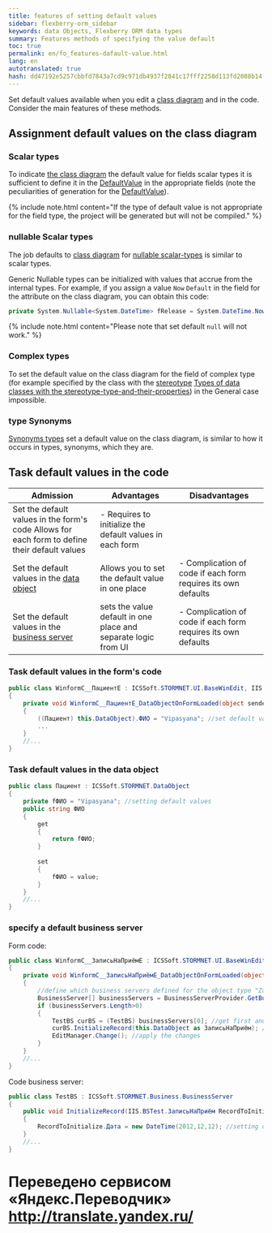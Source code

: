 ```yaml
--- 
title: features of setting default values 
sidebar: flexberry-orm_sidebar 
keywords: data Objects, Flexberry ORM data types 
summary: Features methods of specifying the value default 
toc: true 
permalink: en/fo_features-dafault-value.html 
lang: en 
autotranslated: true 
hash: dd47192e5257cbbfd7843a7cd9c971db4937f2841c17fff2258d113fd2088b14 
--- 
```


Set default values available when you edit a [class diagram](fd_class-diagram.html) and in the code. Consider the main features of these methods. 

## Assignment default values on the class diagram 

### Scalar types 

To indicate [the class diagram](fd_class-diagram.html) the default value for fields scalar types it is sufficient to define it in the [DefaultValue](fo_attributes-class-data.html) in the appropriate fields (note the peculiarities of generation for the [DefaultValue](fo_attributes-class-data.html)). 

{% include note.html content="If the type of default value is not appropriate for the field type, the project will be generated but will not be compiled." %} 

### nullable Scalar types 

The job defaults to [class diagram](fd_class-diagram.html) for [nullable scalar-types](fd_nullable-types.html) is similar to scalar types. 

Generic Nullable types can be initialized with values that accrue from the internal types. For example, if you assign a value `Now` `Default` in the field for the attribute on the class diagram, you can obtain this code: 

```cs
private System.Nullable<System.DateTime> fRelease = System.DateTime.Now;
``` 
{% include note.html content="Please note that set default `null` will not work." %} 

### Complex types 

To set the default value on the class diagram for the field of complex type (for example specified by the class with the [stereotype](fd_key-concepts.html) [Types of data classes with the stereotype-type-and-their-properties](fd_data-types-properties.html)) in the General case impossible. 

### type Synonyms 

[Synonyms types](fd_typedef.html) set a default value on the class diagram, is similar to how it occurs in types, synonyms, which they are. 

## Task default values in the code 

| Admission | Advantages | Disadvantages | 
|---|---|---| 
| Set the default values in the form's code Allows for each form to define their default values | - Requires to initialize the default values in each form | 
| Set the default values in the [data object](fo_data-object.html) | Allows you to set the default value in one place | - Complication of code if each form requires its own defaults | 
| Set the default values in the [business server](fo_bs-wrapper.html) | sets the value default in one place and separate logic from UI | - Complication of code if each form requires its own defaults | 

### Task default values in the form's code 

```csharp
public class WinformC__ПациентE : ICSSoft.STORMNET.UI.BaseWinEdit, IIS.BSTest.DPDIC__ПациентE
{
	private void WinformC__ПациентE_DataObjectOnFormLoaded(object sender, EventArgs e)
	{
		((Пациент) this.DataObject).ФИО = "Vipasyana"; //set default values 
		...
	}
	//... 
}
``` 

### Task default values in the data object 

```csharp
public class Пациент : ICSSoft.STORMNET.DataObject
{
	private fФИО = "Vipasyana"; //setting default values 
	public string ФИО 
	{
		get
		{
			return fФИО;
		}
		
		set
		{
			fФИО = value;
		}
	}
	//... 
}
``` 

### specify a default business server 
Form code: 

```csharp
public class WinformC__ЗаписьНаПриёмE : ICSSoft.STORMNET.UI.BaseWinEdit, IIS.BSTest.DPDIC__ЗаписьНаПриёмE
{
	private void WinformC__ЗаписьНаПриёмE_DataObjectOnFormLoaded(object sender, EventArgs e)
	{
		//define which business servers defined for the object type "Zapolarie" 
		BusinessServer[] businessServers = BusinessServerProvider.GetBusinessServer(typeof(ЗаписьНаПриём), DataServiceObjectEvents.OnAllEvents, DataServiceProvider.DataService);
		if (businessServers.Length>0) 
		{
			TestBS curBS = (TestBS) businessServers[0]; //get first and only (in this case only) 
			curBS.InitializeRecord(this.DataObject as ЗаписьНаПриём); //set default values 
			EditManager.Change(); //apply the changes 
		}
	}
	//... 
}
``` 

Code business server: 

```csharp
public class TestBS : ICSSoft.STORMNET.Business.BusinessServer
{
	public void InitializeRecord(IIS.BSTest.ЗаписьНаПриём RecordToInitialize)
	{
		RecordToInitialize.Дата = new DateTime(2012,12,12); //setting default values 
	}
	//... 
}
``` 



 # Переведено сервисом «Яндекс.Переводчик» http://translate.yandex.ru/